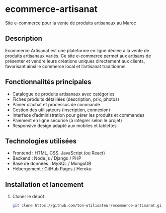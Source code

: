 # ecommerce-artisanat
Site e-commerce pour la vente de produits artisanaux au Maroc

## Description
Ecommerce Artisanat est une plateforme en ligne dédiée à la vente de produits artisanaux variés. Ce site e-commerce permet aux artisans de présenter et vendre leurs créations uniques directement aux clients, favorisant ainsi le commerce local et l’artisanat traditionnel.

## Fonctionnalités principales
- Catalogue de produits artisanaux avec catégories
- Fiches produits détaillées (description, prix, photos)
- Panier d’achat et processus de commande
- Gestion des utilisateurs (inscription, connexion)
- Interface d’administration pour gérer les produits et commandes
- Paiement en ligne sécurisé (à intégrer selon le projet)
- Responsive design adapté aux mobiles et tablettes

## Technologies utilisées
- Frontend : HTML, CSS, JavaScript (ou React)
- Backend : Node.js / Django / PHP 
- Base de données : MySQL / MongoDB 
- Hébergement : GitHub Pages / Heroku 

## Installation et lancement
1. Cloner le dépôt :
   ```bash
   git clone https://github.com/ton-utilisateur/ecommerce-artisanat.git
